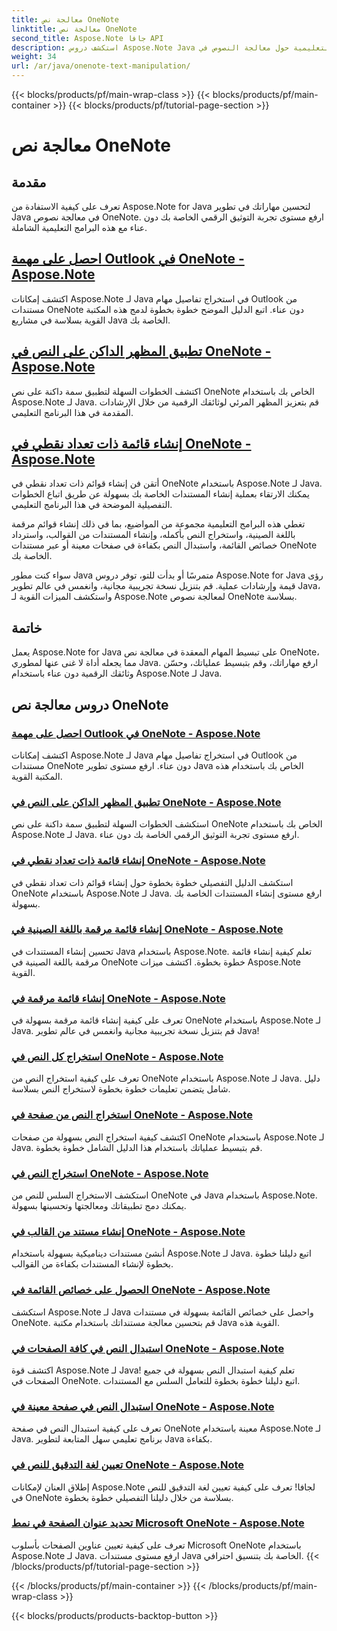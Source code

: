 ```yaml
---
title: معالجة نص OneNote
linktitle: معالجة نص OneNote
second_title: Aspose.Note جافا API
description: استكشف دروس Aspose.Note Java التعليمية حول معالجة النصوص في OneNote. اكتشف طرقًا فعالة لمهام مثل استخراج النص وتطبيق السمات وإنشاء القوائم والمزيد.
weight: 34
url: /ar/java/onenote-text-manipulation/
---
```


{{< blocks/products/pf/main-wrap-class >}}
{{< blocks/products/pf/main-container >}}
{{< blocks/products/pf/tutorial-page-section >}}

# معالجة نص OneNote


## مقدمة

تعرف على كيفية الاستفادة من Aspose.Note for Java لتحسين مهاراتك في تطوير Java في معالجة نصوص OneNote. ارفع مستوى تجربة التوثيق الرقمي الخاصة بك دون عناء مع هذه البرامج التعليمية الشاملة.

##  [احصل على مهمة Outlook في OneNote - Aspose.Note](./get-outlook-task/)
اكتشف إمكانات Aspose.Note لـ Java في استخراج تفاصيل مهام Outlook من مستندات OneNote دون عناء. اتبع الدليل الموضح خطوة بخطوة لدمج هذه المكتبة القوية بسلاسة في مشاريع Java الخاصة بك.

## [تطبيق المظهر الداكن على النص في OneNote - Aspose.Note](./apply-dark-theme/)
اكتشف الخطوات السهلة لتطبيق سمة داكنة على نص OneNote الخاص بك باستخدام Aspose.Note لـ Java. قم بتعزيز المظهر المرئي لوثائقك الرقمية من خلال الإرشادات المقدمة في هذا البرنامج التعليمي.

## [إنشاء قائمة ذات تعداد نقطي في OneNote - Aspose.Note](./create-bulleted-list/)
أتقن فن إنشاء قوائم ذات تعداد نقطي في OneNote باستخدام Aspose.Note لـ Java. يمكنك الارتقاء بعملية إنشاء المستندات الخاصة بك بسهولة عن طريق اتباع الخطوات التفصيلية الموضحة في هذا البرنامج التعليمي.

تغطي هذه البرامج التعليمية مجموعة من المواضيع، بما في ذلك إنشاء قوائم مرقمة باللغة الصينية، واستخراج النص بأكمله، وإنشاء المستندات من القوالب، واسترداد خصائص القائمة، واستبدال النص بكفاءة في صفحات معينة أو عبر مستندات OneNote الخاصة بك.

سواء كنت مطور Java متمرسًا أو بدأت للتو، توفر دروس Aspose.Note for Java رؤى قيمة وإرشادات عملية. قم بتنزيل نسخة تجريبية مجانية، وانغمس في عالم تطوير Java، واستكشف الميزات القوية لـ Aspose.Note لمعالجة نصوص OneNote بسلاسة.

## خاتمة
يعمل Aspose.Note for Java على تبسيط المهام المعقدة في معالجة نص OneNote، مما يجعله أداة لا غنى عنها لمطوري Java. ارفع مهاراتك، وقم بتبسيط عملياتك، وحسّن وثائقك الرقمية دون عناء باستخدام Aspose.Note لـ Java.
## دروس معالجة نص OneNote
### [احصل على مهمة Outlook في OneNote - Aspose.Note](./get-outlook-task/)
اكتشف إمكانات Aspose.Note لـ Java في استخراج تفاصيل مهام Outlook من مستندات OneNote دون عناء. ارفع مستوى تطوير Java الخاص بك باستخدام هذه المكتبة القوية.
### [تطبيق المظهر الداكن على النص في OneNote - Aspose.Note](./apply-dark-theme/)
استكشف الخطوات السهلة لتطبيق سمة داكنة على نص OneNote الخاص بك باستخدام Aspose.Note لـ Java. ارفع مستوى تجربة التوثيق الرقمي الخاصة بك دون عناء.
### [إنشاء قائمة ذات تعداد نقطي في OneNote - Aspose.Note](./create-bulleted-list/)
استكشف الدليل التفصيلي خطوة بخطوة حول إنشاء قوائم ذات تعداد نقطي في OneNote باستخدام Aspose.Note لـ Java. ارفع مستوى إنشاء المستندات الخاصة بك بسهولة.
### [إنشاء قائمة مرقمة باللغة الصينية في OneNote - Aspose.Note](./create-chinese-numbered-list/)
تحسين إنشاء المستندات في Java باستخدام Aspose.Note. تعلم كيفية إنشاء قائمة مرقمة باللغة الصينية في OneNote خطوة بخطوة. اكتشف ميزات Aspose.Note القوية.
### [إنشاء قائمة مرقمة في OneNote - Aspose.Note](./create-numbered-list/)
تعرف على كيفية إنشاء قائمة مرقمة بسهولة في OneNote باستخدام Aspose.Note لـ Java. قم بتنزيل نسخة تجريبية مجانية وانغمس في عالم تطوير Java!
### [استخراج كل النص في OneNote - Aspose.Note](./extract-all-text/)
تعرف على كيفية استخراج النص من OneNote باستخدام Aspose.Note لـ Java. دليل شامل يتضمن تعليمات خطوة بخطوة لاستخراج النص بسلاسة.
### [استخراج النص من صفحة في OneNote - Aspose.Note](./extract-text-from-a-page/)
اكتشف كيفية استخراج النص بسهولة من صفحات OneNote باستخدام Aspose.Note لـ Java. قم بتبسيط عملياتك باستخدام هذا الدليل الشامل خطوة بخطوة.
### [استخراج النص في OneNote - Aspose.Note](./extract-text/)
استكشف الاستخراج السلس للنص من OneNote في Java باستخدام Aspose.Note. يمكنك دمج تطبيقاتك ومعالجتها وتحسينها بسهولة.
### [إنشاء مستند من القالب في OneNote - Aspose.Note](./generate-document-from-template/)
أنشئ مستندات ديناميكية بسهولة باستخدام Aspose.Note لـ Java. اتبع دليلنا خطوة بخطوة لإنشاء المستندات بكفاءة من القوالب.
### [الحصول على خصائص القائمة في OneNote - Aspose.Note](./get-list-properties/)
استكشف Aspose.Note لـ Java واحصل على خصائص القائمة بسهولة في مستندات OneNote. قم بتحسين معالجة مستنداتك باستخدام مكتبة Java القوية هذه.
### [استبدال النص في كافة الصفحات في OneNote - Aspose.Note](./replace-text-on-all-pages/)
اكتشف قوة Aspose.Note لـ Java! تعلم كيفية استبدال النص بسهولة في جميع الصفحات في OneNote. اتبع دليلنا خطوة بخطوة للتعامل السلس مع المستندات.
### [استبدال النص في صفحة معينة في OneNote - Aspose.Note](./replace-text-on-particular-page/)
تعرف على كيفية استبدال النص في صفحة OneNote معينة باستخدام Aspose.Note لـ Java. برنامج تعليمي سهل المتابعة لتطوير Java بكفاءة.
### [تعيين لغة التدقيق للنص في OneNote - Aspose.Note](./set-proofing-language-for-text/)
إطلاق العنان لإمكانات Aspose.Note لجافا! تعرف على كيفية تعيين لغة التدقيق للنص في OneNote بسلاسة من خلال دليلنا التفصيلي خطوة بخطوة.
### [تحديد عنوان الصفحة في نمط Microsoft OneNote - Aspose.Note](./setting-page-title-in-microsoft-onenote-style/)
تعرف على كيفية تعيين عناوين الصفحات بأسلوب Microsoft OneNote باستخدام Aspose.Note لـ Java. ارفع مستوى مستندات Java الخاصة بك بتنسيق احترافي.
{{< /blocks/products/pf/tutorial-page-section >}}

{{< /blocks/products/pf/main-container >}}
{{< /blocks/products/pf/main-wrap-class >}}

{{< blocks/products/products-backtop-button >}}
